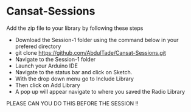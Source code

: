 # Cansat-Sessions

Add the zip file to your library by following these steps
* Download the Session-1 folder using the command below in your prefered directory
* git clone https://github.com/AbdulTade/Cansat-Sessions.git
* Navigate to the Session-1 folder
* Launch your Arduino IDE
* Navigate to the status bar and click on Sketch.
* With the drop down menu go to Include Library
* Then click on Add Library
* A pop up will appear navigate to where you saved the Radio Library

PLEASE CAN YOU DO THIS BEFORE THE SESSION !!
